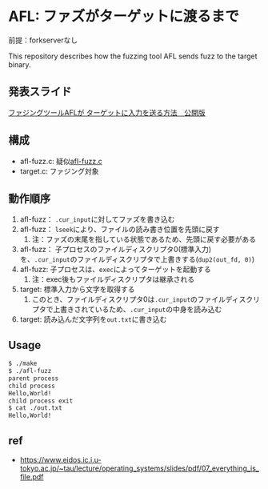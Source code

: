 # AFL: ファズがターゲットに渡るまで

前提：forkserverなし

This repository describes how the fuzzing tool AFL sends fuzz to the target binary.


## 発表スライド

[ファジングツールAFLが ターゲットに入力を送る方法　公開版](https://speakerdeck.com/msymt/sekiyuriteikiyanpuquan-guo-da-hui-ltda-hui)

## 構成

- afl-fuzz.c: 疑似[afl-fuzz.c](https://github.com/google/AFL/blob/master/afl-fuzz.c)
- target.c: ファジング対象

## 動作順序

1. afl-fuzz： `.cur_input`に対してファズを書き込む
2. afl-fuzz： `lseek`により、ファイルの読み書き位置を先頭に戻す
   1. 注：ファズの末尾を指している状態であるため、先頭に戻す必要がある
3. afl-fuzz： 子プロセスのファイルディスクリプタ0(標準入力)を、`.cur_input`のファイルディスクリプタで上書きする(`dup2(out_fd, 0)`)
4. afl-fuzz: 子プロセスは、`exec`によってターゲットを起動する
   1. 注：exec後もファイルディスクリプタは継承される
5. target: 標準入力から文字を取得する
   1. このとき、ファイルディスクリプタ0は`.cur_input`のファイルディスクリプタで上書きされているため、`.cur_input`の中身を読み込む
8. target: 読み込んだ文字列を`out.txt`に書き込む

## Usage

```bash
$ ./make
$ ./afl-fuzz
parent process
child process
Hello,World!
child process exit
$ cat ./out.txt
Hello,World!
```

## ref

- https://www.eidos.ic.i.u-tokyo.ac.jp/~tau/lecture/operating_systems/slides/pdf/07_everything_is_file.pdf
